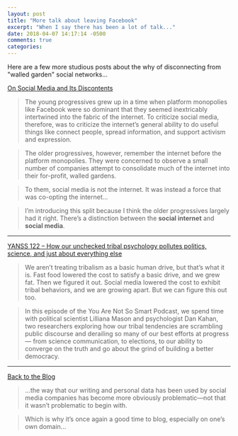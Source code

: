 ```yaml
---
layout: post
title: "More talk about leaving Facebook"
excerpt: "When I say there has been a lot of talk..."
date: 2018-04-07 14:17:14 -0500
comments: true
categories: 
---
```


Here are a few more studious posts about the why of disconnecting from "walled garden" social networks...

[On Social Media and Its Discontents](http://calnewport.com/blog/2018/03/20/on-social-media-and-its-discontents/)

> The young progressives grew up in a time when platform monopolies like Facebook were so dominant that they seemed inextricably intertwined into the fabric of the internet. To criticize social media, therefore, was to criticize the internet’s general ability to do useful things like connect people, spread information, and support activism and expression.

> The older progressives, however, remember the internet before the platform monopolies. They were concerned to observe a small number of companies attempt to consolidate much of the internet into their for-profit, walled gardens.

> To them, social media is not the internet. It was instead a force that was co-opting the internet...

> I’m introducing this split because I think the older progressives largely had it right. There’s a distinction between the **social internet** and **social media**.

---

[YANSS 122 – How our unchecked tribal psychology pollutes politics, science, and just about everything else](https://youarenotsosmart.com/2018/02/26/yanss-122-how-our-unchecked-tribal-psychology-pollutes-politics-science-and-just-about-everything-else/)

> We aren’t treating tribalism as a basic human drive, but that’s what it is. Fast food lowered the cost to satisfy a basic drive, and we grew fat. Then we figured it out. Social media lowered the cost to exhibit tribal behaviors, and we are growing apart. But we can figure this out too.

> In this episode of the You Are Not So Smart Podcast, we spend time with political scientist Lilliana Mason and psychologist Dan Kahan, two researchers exploring how our tribal tendencies are scrambling public discourse and derailing so many of our best efforts at progress — from science communication, to elections, to our ability to converge on the truth and go about the grind of building a better democracy.

---

[Back to the Blog](https://dancohen.org/2018/03/21/back-to-the-blog/)

> ...the way that our writing and personal data has been used by social media companies has become more obviously problematic—not that it wasn’t problematic to begin with.

> Which is why it’s once again a good time to blog, especially on one’s own domain...
